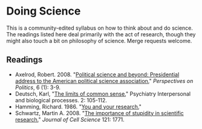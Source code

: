 # Doing Science
This is a community-edited syllabus on how to think about and do science. The readings listed here deal primarily with the act of research, though they might also touch a bit on philosophy of science. Merge requests welcome.

## Readings
- Axelrod, Robert. 2008. "[Political science and beyond: Presidential address to the American political science association.](https://www.cambridge.org/core/journals/perspectives-on-politics/article/political-science-and-beyond-presidential-address-to-the-american-political-science-association/B2C50EF2D16A616656284E885E082F32)" _Perspectives on Politics_, 6 (1): 3-9.
- Deutsch, Karl, "[The limits of common sense.](https://www.tandfonline.com/doi/abs/10.1080/00332747.1959.11023164)" Psychiatry 
Interpersonal and biological processes. 2: 105-112.
- Hamming, Richard. 1986. "[You and your research.](http://www.cs.virginia.edu/~robins/YouAndYourResearch.html)"
- Schwartz, Martin A. 2008. "[The importance of stupidity in scientific research.](http://jcs.biologists.org/content/121/11/1771)" _Journal of Cell Science_ 121: 1771.
